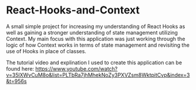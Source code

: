 # React-Hooks-and-Context
A small simple project for increasing my understanding of React Hooks as well as gaining a stronger understanding of state management utilizing Context. My main focus with this application was just working through the logic of how Context works in terms of state management and revisiting the use of Hooks in place of classes.

The tutorial video and explination I used to create this application can be found here: https://www.youtube.com/watch?v=35lXWvCuM8o&list=PLTbRa7jhMhekNoZy3PXVZsm8WktpitCvp&index=3&t=956s
